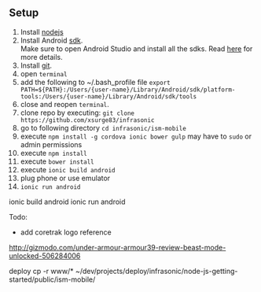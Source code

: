 Setup
-----
1. Install [nodejs](follow%20instruction%20to%20install)
2. Install Android [sdk](http://developer.android.com/sdk/index.html).  
Make sure to open Android Studio and install all the sdks. Read [here](http://cordova.apache.org/docs/en/3.3.0/guide_platforms_android_index.md.html#Android%20Platform%20Guide) for more details. 
3. Install [git](http://git-scm.com/book/en/v2/Getting-Started-Installing-Git).
4. open `terminal`
5. add the following to ~/.bash_profile file 
   ```export PATH=${PATH}:/Users/{user-name}/Library/Android/sdk/platform-tools:/Users/{user-name}/Library/Android/sdk/tools```
6. close and reopen `terminal`. 
7.  clone repo by executing: 
	   `git clone https://github.com/xsurge83/infrasonic`
8. go to following directory `cd infrasonic/ism-mobile`
9. execute `npm install -g cordova ionic bower gulp` may have to `sudo` or admin permissions
10.  execute `npm install `
11. execute `bower install`
12. execute `ionic build android` 
13. plug phone or use emulator 
14. `ionic run android` 



ionic build android 
ionic run android 

Todo: 
- add coretrak logo
reference 

http://gizmodo.com/under-armour-armour39-review-beast-mode-unlocked-506284006

deploy 
cp -r www/* ~/dev/projects/deploy/infrasonic/node-js-getting-started/public/ism-mobile/
